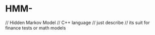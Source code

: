 # HMM-
// Hidden Markov Model
// C++ language
// just describe 
// its suit for finance tests or math models
